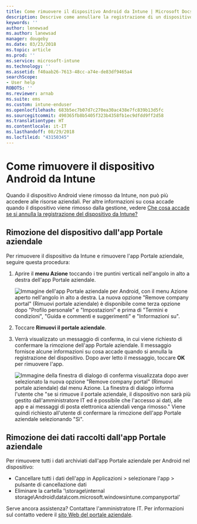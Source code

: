 ```yaml
---
title: Come rimuovere il dispositivo Android da Intune | Microsoft Docs
description: Descrive come annullare la registrazione di un dispositivo Android da Intune
keywords: ''
author: lenewsad
ms.author: lanewsad
manager: dougeby
ms.date: 03/23/2018
ms.topic: article
ms.prod: ''
ms.service: microsoft-intune
ms.technology: ''
ms.assetid: f40aab26-7613-48cc-a74e-de83df9465a4
searchScope:
- User help
ROBOTS: ''
ms.reviewer: arnab
ms.suite: ems
ms.custom: intune-enduser
ms.openlocfilehash: 683b5ec7b07d7c270ea30ac438e7fc839b13d5fc
ms.sourcegitcommit: 490365fb8b5405f323b4358fb1ec9dfdd9ff2d58
ms.translationtype: HT
ms.contentlocale: it-IT
ms.lasthandoff: 08/29/2018
ms.locfileid: "43150345"
---
```

# <a name="how-to-remove-your-android-device-from-intune"></a>Come rimuovere il dispositivo Android da Intune

Quando il dispositivo Android viene rimosso da Intune, non può più accedere alle risorse aziendali.  Per altre informazioni su cosa accade quando il dispositivo viene rimosso dalla gestione, vedere [Che cosa accade se si annulla la registrazione del dispositivo da Intune?](what-happens-if-you-unenroll-your-device-from-intune-android.md)

## <a name="removing-the-device-from-the-company-portal-app"></a>Rimozione del dispositivo dall'app Portale aziendale

Per rimuovere il dispositivo da Intune e rimuovere l'app Portale aziendale, seguire questa procedura:

1. Aprire il **menu Azione** toccando i tre puntini verticali nell'angolo in alto a destra dell'app Portale aziendale.

   ![Immagine dell'app Portale aziendale per Android, con il menu Azione aperto nell'angolo in alto a destra. La nuova opzione "Remove company portal" (Rimuovi portale aziendale) è disponibile come terza opzione dopo "Profilo personale" e "Impostazioni" e prima di "Termini e condizioni", "Guida e commenti e suggerimenti" e "Informazioni su".](./media/android_remove_cp_menu_action_after_1705.png)

2. Toccare **Rimuovi il portale aziendale**.

3. Verrà visualizzato un messaggio di conferma, in cui viene richiesto di confermare la rimozione dell'app Portale aziendale. Il messaggio fornisce alcune informazioni su cosa accade quando si annulla la registrazione del dispositivo. Dopo aver letto il messaggio, toccare **OK** per rimuovere l'app.

   ![Immagine della finestra di dialogo di conferma visualizzata dopo aver selezionato la nuova opzione "Remove company portal" (Rimuovi portale aziendale) dal menu Azione. La finestra di dialogo informa l'utente che "se si rimuove il portale aziendale, il dispositivo non sarà più gestito dall'amministratore IT ed è possibile che l'accesso ai dati, alle app e ai messaggi di posta elettronica aziendali venga rimosso." Viene quindi richiesto all'utente di confermare la rimozione dell'app Portale aziendale selezionando "Sì".](./media/android_remove_cp_menu_confirmation_after_1705.png)

## <a name="removing-data-collected-by-the-company-portal-app"></a>Rimozione dei dati raccolti dall'app Portale aziendale

Per rimuovere tutti i dati archiviati dall'app Portale aziendale per Android nel dispositivo:

-   Cancellare tutti i dati dell'app in Applicazioni > selezionare l'app > pulsante di cancellazione dati
-   Eliminare la cartella '\storage\internal storage\Android\data\com.microsoft.windowsintune.companyportal'

Serve ancora assistenza? Contattare l'amministratore IT. Per informazioni sul contatto vedere il [sito Web del portale aziendale](https://go.microsoft.com/fwlink/?linkid=2010980).
